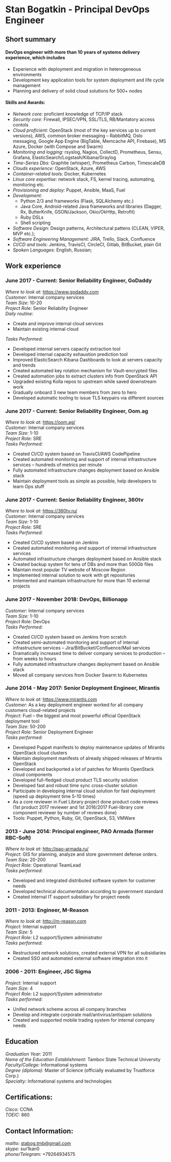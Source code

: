 # Stan Bogatkin - Principal DevOps Engineer

## Short summary

#### DevOps engineer with more than 10 years of systems delivery experience, which includes

* Experience with deployment and migration in heterogeneous environments
* Development key application tools for system deployment and life cycle management
* Planning and delivery of solid cloud solutions for 500+ nodes

#### Skills and Awards:

* _Network core:_ proficient knowledge of TCP/IP stack
* _Security core:_ Firewall, IPSEC/VPN,  SSL/TLS, RB/Mantatory access contols
* _Cloud proficient:_ OpenStack (most of the key services up to current versions), AWS, common broker messaging – RabbitMQ, Oslo messaging, Google App Engine (BigTable, Memcache API, Firebase), MS Azure, Docker (with Compose and Swarm)
* _Monitoring and logging:_ rsyslog, Nagios, CollectD, Prometheus, Sensu, Grafana, ElasticSearch/Logstash/Kibana/Graylog
* _Time-Series Dbs:_ Graphite (whisper), Prometheus Carbon, TimescaleDB
* _Clouds experience:_ OpenStack, Azure, AWS
* _Container-related tools:_ Docker, Kubernetes
* _Linux core expertise:_ network stack, FS, kernel tracing, automating, monitoring etc.
* _Provisioning and deploy:_ Puppet, Ansible, MaaS, Fuel
* _Development:_
  * Python 2/3 and frameworks (Flask, SQLAlchemy etc.)
  * Java Core, Android-related Java frameworks and libraries (Dagger, Rx, ButterKnife, GSON/Jackson, Okio/OkHttp, Retrofit)
  * Ruby DSLs
  * Shell scripting
* _Software Design:_ Design patterns, Architectural pattens (CLEAN, VIPER, MVP etc.);
* _Software Engineering Management:_ JIRA, Trello, Slack, Confluence
* _CI/CD and tools:_ Jenkins, TravisCI, CircleCI, Gitlab, BitBucket, plain Git
* _Spoken Languages:_ English, Russian;


## Work experience
### June 2017 - Current: **Senior Reliability Engineer, GoDaddy**

_Where to look at:_ https://www.godaddy.com<br />
_Customer:_  Internal company services<br />
_Team Size:_ 10-20<br />
_Project Role:_ Senior Reliability Engineer<br />
_Daily routine:_

* Create and improve internal cloud services
* Maintain existing internal cloud

_Tasks Performed:_

* Developed internal servers capacity extraction tool
* Developed internal capacity exhaustion prediction tool
* Improved ElasticSearch Kibana Dashboards to look at servers capacity and trends
* Created automated key rotation mechanism for Vault-encrypted files
* Created automation jobs to extract clusters info from OpenStack API
* Upgraded existing Kolla repos to upstream while saved downstream work
* Gradually onboard 3 new team members from zero to hero
* Developed automatic tooling to issue TLS keypairs via different sources


### June 2017 - Current: **Senior Reliability Engineer, Oom.ag**

_Where to look at:_ https://oom.ag/<br />
_Customer:_  Internal company services<br />
_Team Size:_ 1-10<br />
_Project Role:_ SRE<br />
_Tasks Performed:_

* Created CI/CD system based on TravisCI/AWS CodePipeline
* Created automated monitoring and support of internal infrastructure services – hundreds of metrics per minute
* Fully automated infrastructure changes deployment based on Ansible stack
* Maintain deployment tools as simple as possible, help developers to learn Ops stuff


### June 2017 - Current: **Senior Reliability Engineer, 360tv**

_Where to look at:_ https://360tv.ru/<br />
_Customer:_  Internal company services<br />
_Team Size:_ 1-10<br />
_Project Role:_ SRE<br />
_Tasks Performed:_

* Created CI/CD system based on Jenkins
* Created automated monitoring and support of internal infrastructure services
* Automated infrastructure changes deployment based on Ansible stack
* Created backup system for tens of DBs and more than 500Gb files
* Maintain most popular TV website of Moscow Region
* Implemented internal solution to work with git repositories
* Imlemented and maintain infrastructure for more than 10 external projects


### June 2017 - November 2018: **DevOps, Billionapp**

_Customer:_  Internal company services<br />
_Team Size:_ 1-10<br />
_Project Role:_ DevOps<br />
_Tasks Performed:_

* Created CI/CD system based on Jenkins from scratch
* Created semi-automated monitoring and support of internal infrastructure services – Jira/BitBucket/Confluence/Mail services
* Dramatically increased time to deliver company services to production – from weeks to hours
* Fully automated infrastructure changes deployment based on Ansible stack
* Moved all company services from Docker Swarm to Kubernetes


### June 2014 - May 2017: **Senior Deployment Engineer, Mirantis**

_Where to look at:_ https://www.mirantis.com<br />
_Customer:_  As a key deployment engineer worked for all company customers cloud-related projects<br />
_Project:_ Fuel – the biggest and most powerful official OpenStack deployment tool<br />
_Team Size:_ 50-200<br />
_Project Role:_ Senior Deployment Engineer<br />
_Tasks performed:_

* Developed Puppet manifests to deploy maintenance updates of Mirantis OpenStack cloud clusters
* Maintain deployment manifests of already shipped releases of Mirantis OpenStack
* Developed and backported a lot of patches for Mirantis OpenStack cloud components
* Developed full-fledged cloud product TLS security solution
* Developed fast and robust time sync cross-cluster solution
* Participate in developing internal cloud solution for fast deployment (speed up deployment time 5-10 times)
* As a core reviewer in Fuel Library project done product code reviews (1st product 2017 reviewer and 1st 2016/2017 Fuel-library core component reviewer by number of reviews done)
* Tools: Puppet, Python, Ruby, Git, OpenStack, S3, VMWare


### 2013 - June 2014: **Principal engineer, PAO Armada (former RBC-Soft)**

_Where to look at:_ http://pao-armada.ru/<br />
_Project:_ GIS for planning, analyze and store government defense orders.<br />
_Team Size:_ 20-200<br />
_Project Role:_ Operational TeamLead<br />
_Tasks performed:_

* Developed and integrated distributed software system for customer needs
* Developed technical documentation according to government standard
* Created internal IT support subsidiary for project needs


### 2011 - 2013: **Engineer, M-Reason**

_Where to look at:_ http://m-reason.com<br />
_Project:_ Internal support<br />
_Team Size:_ 5<br />
_Project Role:_ L2 support/System administrator<br />
_Tasks performed:_

* Restructured network solutions, created external VPN for all subsidiaries
* Created SSO and automated external software integration into it


### 2006 - 2011: **Engineer, JSC Sigma**

_Project:_ Internal support<br />
_Team Size:_ 4<br />
_Project Role:_ L2 support/System administrator<br />
_Tasks performed:_

* Unifed network scheme across all company branches
* Develop and integrate corporate mail/antivirus/antispam solutions
* Created and supported mobile trading system for internal company needs


## Education

_Graduation Year:_ 2011<br />
_Name of the Education Establishment:_ Tambov State Technical University<br />
_Faculty/College:_ Informational systems<br />
_Degree (diploma):_ Master of Science (officially evaluated by Trustforce Corp.)<br />
_Specialty:_ Informational systems and technologies


## Certifications:

_Cisco:_ CCNA<br />
_TOEIC:_ 860

## Contact Information:

_mailto:_ stabog.tmb@gmail.com<br />
_skype:_ sur1kan0<br />
_phone/Telegram:_ +79264934575
